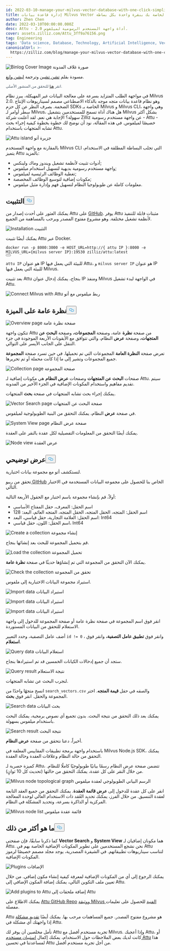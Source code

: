 ```yaml
---
id: 2022-03-10-manage-your-milvus-vector-database-with-one-click-simplicity.md
title: إدارة قاعدة بيانات Milvus Vector الخاصة بك بنقرة واحدة بكل بساطة
author: Zhen Chen
date: 2022-03-10T00:00:00.000Z
desc: Attu - أداة واجهة المستخدم الرسومية لميلفوس 2.0.
cover: assets.zilliz.com/Attu_3ff9a76156.png
tag: Engineering
tags: 'Data science, Database, Technology, Artificial Intelligence, Vector Management'
canonicalUrl: >-
  https://zilliz.com/blog/manage-your-milvus-vector-database-with-one-click-simplicity
---
```

<p>
  
   <span class="img-wrapper"> <img translate="no" src="https://assets.zilliz.com/Attu_3ff9a76156.png" alt="Binlog Cover Image" class="doc-image" id="binlog-cover-image" />
   </span> <span class="img-wrapper"> <span>صورة غلاف المدونة</span> </span></p>
<p>مسودة بقلم <a href="https://github.com/czhen-zilliz">تشن تشين</a> وترجمة <a href="https://github.com/LocoRichard">ليشن وانغ</a>.</p>
<p style="font-size: 12px;color: #4c5a67">انقر <a href="https://zilliz.com/blog/manage-your-milvus-vector-database-with-one-click-simplicity">هنا</a> للتحقق من المنشور الأصلي.</p> 
<p>في مواجهة الطلب المتزايد بسرعة على معالجة البيانات غير المهيكلة، يبرز نظام Milvus 2.0. وهو نظام قاعدة بيانات متجه موجه بالذكاء الاصطناعي مصمم لسيناريوهات الإنتاج الضخمة. بصرف النظر عن كل حزم SDKs الخاصة بـ Milvus و Milvus CLI، وهي واجهة سطر أوامر لـ Milvus، هل هناك أداة تسمح للمستخدمين بتشغيل Milvus بشكل أكثر سهولة؟ الإجابة هي نعم. لقد أعلنت شركة Zilliz عن واجهة مستخدم رسومية - Attu - خصيصًا لميلفوس. في هذه المقالة، نود أن نوضح لك خطوة بخطوة كيفية إجراء بحث تشابه المتجهات باستخدام Attu.</p>
<p>
  
   <span class="img-wrapper"> <img translate="no" src="https://assets.zilliz.com/map_aa1cda30d4.png" alt="Attu island" class="doc-image" id="attu-island" />
   </span> <span class="img-wrapper"> <span>جزيرة أتو</span> </span></p>
<p>بالمقارنة مع واجهة المستخدم Milvus CLI التي تجلب البساطة المطلقة في الاستخدام، يتميز Attu بالمزيد:</p>
<ul>
<li>أدوات تثبيت لأنظمة تشغيل ويندوز وماك ولينكس;</li>
<li>واجهة مستخدم رسومية بديهية لتسهيل استخدام ميلفوس;</li>
<li>تغطية الوظائف الرئيسية لميلفوس;</li>
<li>مكونات إضافية لتوسيع الوظائف المخصصة;</li>
<li>معلومات كاملة عن طوبولوجيا النظام لتسهيل فهم وإدارة مثيل ميلفوس.</li>
</ul>
<h2 id="Installation" class="common-anchor-header">التثبيت<button data-href="#Installation" class="anchor-icon" translate="no">
      <svg translate="no"
        aria-hidden="true"
        focusable="false"
        height="20"
        version="1.1"
        viewBox="0 0 16 16"
        width="16"
      >
        <path
          fill="#0092E4"
          fill-rule="evenodd"
          d="M4 9h1v1H4c-1.5 0-3-1.69-3-3.5S2.55 3 4 3h4c1.45 0 3 1.69 3 3.5 0 1.41-.91 2.72-2 3.25V8.59c.58-.45 1-1.27 1-2.09C10 5.22 8.98 4 8 4H4c-.98 0-2 1.22-2 2.5S3 9 4 9zm9-3h-1v1h1c1 0 2 1.22 2 2.5S13.98 12 13 12H9c-.98 0-2-1.22-2-2.5 0-.83.42-1.64 1-2.09V6.25c-1.09.53-2 1.84-2 3.25C6 11.31 7.55 13 9 13h4c1.45 0 3-1.69 3-3.5S14.5 6 13 6z"
        ></path>
      </svg>
    </button></h2><p>يمكنك العثور على أحدث إصدار من Attu على <a href="https://github.com/zilliztech/attu/releases">GitHub</a>. يوفر Attu مثبتات قابلة للتنفيذ لأنظمة تشغيل مختلفة. وهو مشروع مفتوح المصدر ويرحب بالمساهمة من الجميع.</p>
<p>
  
   <span class="img-wrapper"> <img translate="no" src="https://assets.zilliz.com/installation_bbe62873af.png" alt="Installation" class="doc-image" id="installation" />
   </span> <span class="img-wrapper"> <span>التثبيت</span> </span></p>
<p>يمكنك أيضًا تثبيت Attu عبر Docker.</p>
<pre><code translate="no" class="language-shell">docker run -p <span class="hljs-number">8000</span>:<span class="hljs-number">3000</span> -e <span class="hljs-variable constant_">HOST_URL</span>=<span class="hljs-attr">http</span>:<span class="hljs-comment">//{ attu IP }:8000 -e MILVUS_URL={milvus server IP}:19530 zilliz/attu:latest</span>
<button class="copy-code-btn"></button></code></pre>
<p><code translate="no">attu IP</code> هو عنوان IP للبيئة التي يعمل فيها Attu، و <code translate="no">milvus server IP</code> هو عنوان IP للبيئة التي يعمل فيها Milvus.</p>
<p>بعد تثبيت Attu بنجاح، يمكنك إدخال عنوان IP ومنفذ Milvus في الواجهة لبدء تشغيل Attu.</p>
<p>
  
   <span class="img-wrapper"> <img translate="no" src="https://assets.zilliz.com/connect_1fde46d9d5.png" alt="Connect Milvus with Attu" class="doc-image" id="connect-milvus-with-attu" />
   </span> <span class="img-wrapper"> <span>ربط ميلفوس مع أتو</span> </span></p>
<h2 id="Feature-overview" class="common-anchor-header">نظرة عامة على الميزة<button data-href="#Feature-overview" class="anchor-icon" translate="no">
      <svg translate="no"
        aria-hidden="true"
        focusable="false"
        height="20"
        version="1.1"
        viewBox="0 0 16 16"
        width="16"
      >
        <path
          fill="#0092E4"
          fill-rule="evenodd"
          d="M4 9h1v1H4c-1.5 0-3-1.69-3-3.5S2.55 3 4 3h4c1.45 0 3 1.69 3 3.5 0 1.41-.91 2.72-2 3.25V8.59c.58-.45 1-1.27 1-2.09C10 5.22 8.98 4 8 4H4c-.98 0-2 1.22-2 2.5S3 9 4 9zm9-3h-1v1h1c1 0 2 1.22 2 2.5S13.98 12 13 12H9c-.98 0-2-1.22-2-2.5 0-.83.42-1.64 1-2.09V6.25c-1.09.53-2 1.84-2 3.25C6 11.31 7.55 13 9 13h4c1.45 0 3-1.69 3-3.5S14.5 6 13 6z"
        ></path>
      </svg>
    </button></h2><p>
  
   <span class="img-wrapper"> <img translate="no" src="https://assets.zilliz.com/overview_591e230514.png" alt="Overview page" class="doc-image" id="overview-page" />
   </span> <span class="img-wrapper"> <span>صفحة نظرة عامة</span> </span></p>
<p>تتكون واجهة Attu من صفحة <strong>نظرة</strong> عامة، وصفحة <strong>المجموعات،</strong> وصفحة <strong>البحث عن المتجهات،</strong> وصفحة <strong>عرض</strong> النظام، والتي تتوافق مع الأيقونات الأربعة الموجودة في جزء التنقل على الجانب الأيسر على التوالي.</p>
<p>تعرض صفحة <strong>النظرة العامة</strong> المجموعات التي تم تحميلها. في حين تسرد صفحة <strong>المجموعة</strong> جميع المجموعات وتشير إلى ما إذا كانت محملة أو تم تحريرها.</p>
<p>
  
   <span class="img-wrapper"> <img translate="no" src="https://assets.zilliz.com/collection_42656fe308.png" alt="Collection page" class="doc-image" id="collection-page" />
   </span> <span class="img-wrapper"> <span>صفحة المجموعة</span> </span></p>
<p>صفحات <strong>البحث عن المتجهات</strong> وصفحات <strong>عرض النظام</strong> هي مكونات إضافية لـ Attu. سيتم تقديم مفاهيم واستخدام المكونات الإضافية في الجزء الأخير من المدونة.</p>
<p>يمكنك إجراء بحث تشابه المتجهات في صفحة <strong>بحث</strong> المتجهات.</p>
<p>
  
   <span class="img-wrapper"> <img translate="no" src="https://assets.zilliz.com/vector_search_be7365687c.png" alt="Vector Search page" class="doc-image" id="vector-search-page" />
   </span> <span class="img-wrapper"> <span>صفحة البحث عن المتجهات</span> </span></p>
<p>في صفحة <strong>عرض</strong> النظام، يمكنك التحقق من البنية الطوبولوجية لميلفوس.</p>
<p>
  
   <span class="img-wrapper"> <img translate="no" src="https://assets.zilliz.com/system_view_e1df15023d.png" alt="System View page" class="doc-image" id="system-view-page" />
   </span> <span class="img-wrapper"> <span>صفحة عرض النظام</span> </span></p>
<p>يمكنك أيضًا التحقق من المعلومات التفصيلية لكل عقدة بالنقر على العقدة.</p>
<p>
  
   <span class="img-wrapper"> <img translate="no" src="https://assets.zilliz.com/node_view_5bbc25f9b2.png" alt="Node view" class="doc-image" id="node-view" />
   </span> <span class="img-wrapper"> <span>عرض العقدة</span> </span></p>
<h2 id="Demonstration" class="common-anchor-header">عرض توضيحي<button data-href="#Demonstration" class="anchor-icon" translate="no">
      <svg translate="no"
        aria-hidden="true"
        focusable="false"
        height="20"
        version="1.1"
        viewBox="0 0 16 16"
        width="16"
      >
        <path
          fill="#0092E4"
          fill-rule="evenodd"
          d="M4 9h1v1H4c-1.5 0-3-1.69-3-3.5S2.55 3 4 3h4c1.45 0 3 1.69 3 3.5 0 1.41-.91 2.72-2 3.25V8.59c.58-.45 1-1.27 1-2.09C10 5.22 8.98 4 8 4H4c-.98 0-2 1.22-2 2.5S3 9 4 9zm9-3h-1v1h1c1 0 2 1.22 2 2.5S13.98 12 13 12H9c-.98 0-2-1.22-2-2.5 0-.83.42-1.64 1-2.09V6.25c-1.09.53-2 1.84-2 3.25C6 11.31 7.55 13 9 13h4c1.45 0 3-1.69 3-3.5S14.5 6 13 6z"
        ></path>
      </svg>
    </button></h2><p>لنستكشف أتو مع مجموعة بيانات اختبارية.</p>
<p>تحقق من <a href="https://github.com/zilliztech/attu/tree/main/examples">ريبو GitHub</a> الخاص بنا للحصول على مجموعة البيانات المستخدمة في الاختبار التالي.</p>
<p>أولاً، قم بإنشاء مجموعة باسم اختبار مع الحقول الأربعة التالية:</p>
<ul>
<li>اسم الحقل: المعرف، حقل المفتاح الأساسي</li>
<li>اسم الحقل: المتجه، الحقل المتجه، الحقل المتجه، المتجه العائم، البعد: 128</li>
<li>اسم الحقل: العلامة التجارية، حقل قياسي، البعد: Int64</li>
<li>اسم الحقل: اللون، حقل قياسي، Int64</li>
</ul>
<p>
  
   <span class="img-wrapper"> <img translate="no" src="https://assets.zilliz.com/create_collection_95dfa15354.png" alt="Create a collection" class="doc-image" id="create-a-collection" />
   </span> <span class="img-wrapper"> <span>إنشاء مجموعة</span> </span></p>
<p>قم بتحميل المجموعة للبحث بعد إنشائها بنجاح.</p>
<p>
  
   <span class="img-wrapper"> <img translate="no" src="https://assets.zilliz.com/load_collection_fec39171df.png" alt="Load the collection" class="doc-image" id="load-the-collection" />
   </span> <span class="img-wrapper"> <span>تحميل المجموعة</span> </span></p>
<p>يمكنك الآن التحقق من المجموعة التي تم إنشاؤها حديثًا في صفحة <strong>نظرة عامة</strong>.</p>
<p>
  
   <span class="img-wrapper"> <img translate="no" src="https://assets.zilliz.com/check_collection_163b05477e.png" alt="Check the collection" class="doc-image" id="check-the-collection" />
   </span> <span class="img-wrapper"> <span>تحقق من المجموعة</span> </span></p>
<p>استيراد مجموعة البيانات الاختبارية إلى ملفوس.</p>
<p>
  
   <span class="img-wrapper"> <img translate="no" src="https://assets.zilliz.com/import_data_1_f73d71be85.png" alt="Import data" class="doc-image" id="import-data" />
   </span> <span class="img-wrapper"> <span>استيراد البيانات</span> </span></p>
<p>
  
   <span class="img-wrapper"> <img translate="no" src="https://assets.zilliz.com/import_data_2_4b3c3c3c25.png" alt="Import data" class="doc-image" id="import-data" />
   </span> <span class="img-wrapper"> <span>استيراد البيانات</span> </span></p>
<p>
  
   <span class="img-wrapper"> <img translate="no" src="https://assets.zilliz.com/import_data_3_0def4e8550.png" alt="Import data" class="doc-image" id="import-data" />
   </span> <span class="img-wrapper"> <span>استيراد البيانات</span> </span></p>
<p>انقر فوق اسم المجموعة في صفحة نظرة عامة أو صفحة المجموعة للدخول إلى واجهة الاستعلام للتحقق من البيانات المستوردة.</p>
<p>أضف عامل التصفية، وحدد التعبير <code translate="no">id != 0</code> ، وانقر فوق <strong>تطبيق عامل التصفية،</strong> وانقر فوق <strong>استعلام</strong>.</p>
<p>
  
   <span class="img-wrapper"> <img translate="no" src="https://assets.zilliz.com/query_data_24d9f71ccc.png" alt="Query data" class="doc-image" id="query-data" />
   </span> <span class="img-wrapper"> <span>استعلام البيانات</span> </span></p>
<p>ستجد أن جميع إدخالات الكيانات الخمسين قد تم استيرادها بنجاح.</p>
<p>
  
   <span class="img-wrapper"> <img translate="no" src="https://assets.zilliz.com/query_result_bcbbd17084.png" alt="Query result" class="doc-image" id="query-result" />
   </span> <span class="img-wrapper"> <span>نتيجة الاستعلام</span> </span></p>
<p>لنجرب البحث عن تشابه المتجهات.</p>
<p>انسخ متجهًا واحدًا من <code translate="no">search_vectors.csv</code> والصقه في حقل <strong>قيمة المتجه</strong>. اختر المجموعة والحقل. انقر فوق <strong>بحث</strong>.</p>
<p>
  
   <span class="img-wrapper"> <img translate="no" src="https://assets.zilliz.com/search_data_5af3a1db53.png" alt="Search data" class="doc-image" id="search-data" />
   </span> <span class="img-wrapper"> <span>بحث البيانات</span> </span></p>
<p>يمكنك بعد ذلك التحقق من نتيجة البحث. بدون تجميع أي نصوص برمجية، يمكنك البحث باستخدام ميلفوس بسهولة.</p>
<p>
  
   <span class="img-wrapper"> <img translate="no" src="https://assets.zilliz.com/search_result_961886efab.png" alt="Search result" class="doc-image" id="search-result" />
   </span> <span class="img-wrapper"> <span>نتيجة البحث</span> </span></p>
<p>أخيراً، دعنا نتحقق من صفحة <strong>عرض النظام</strong>.</p>
<p>باستخدام واجهة برمجة تطبيقات المقاييس المغلفة في Milvus Node.js SDK، يمكنك التحقق من حالة النظام وعلاقات العقدة وحالة العقدة.</p>
<p>كميزة حصرية لـ Attu، تتضمن صفحة عرض النظام رسمًا بيانيًا طوبولوجيًا كاملًا للنظام. من خلال النقر على كل عقدة، يمكنك التحقق من حالتها (تحديث كل 10 ثوانٍ).</p>
<p>
  
   <span class="img-wrapper"> <img translate="no" src="https://assets.zilliz.com/topological_graph_d0c5c17586.png" alt="Milvus node topological graph" class="doc-image" id="milvus-node-topological-graph" />
   </span> <span class="img-wrapper"> <span>الرسم البياني الطوبولوجي لعقدة ميلفوس</span> </span></p>
<p>انقر على كل عقدة للدخول إلى <strong>عرض قائمة العقدة</strong>. يمكنك التحقق من جميع العقد التابعة لعقدة التنسيق. من خلال الفرز، يمكنك تحديد العُقد ذات الاستخدام العالي لوحدة المعالجة المركزية أو الذاكرة بسرعة، وتحديد المشكلة في النظام.</p>
<p>
  
   <span class="img-wrapper"> <img translate="no" src="https://assets.zilliz.com/node_list_64fc610a8d.png" alt="Milvus node list" class="doc-image" id="milvus-node-list" />
   </span> <span class="img-wrapper"> <span>قائمة عقدة ميلفوس</span> </span></p>
<h2 id="Whats-more" class="common-anchor-header">ما هو أكثر من ذلك<button data-href="#Whats-more" class="anchor-icon" translate="no">
      <svg translate="no"
        aria-hidden="true"
        focusable="false"
        height="20"
        version="1.1"
        viewBox="0 0 16 16"
        width="16"
      >
        <path
          fill="#0092E4"
          fill-rule="evenodd"
          d="M4 9h1v1H4c-1.5 0-3-1.69-3-3.5S2.55 3 4 3h4c1.45 0 3 1.69 3 3.5 0 1.41-.91 2.72-2 3.25V8.59c.58-.45 1-1.27 1-2.09C10 5.22 8.98 4 8 4H4c-.98 0-2 1.22-2 2.5S3 9 4 9zm9-3h-1v1h1c1 0 2 1.22 2 2.5S13.98 12 13 12H9c-.98 0-2-1.22-2-2.5 0-.83.42-1.64 1-2.09V6.25c-1.09.53-2 1.84-2 3.25C6 11.31 7.55 13 9 13h4c1.45 0 3-1.69 3-3.5S14.5 6 13 6z"
        ></path>
      </svg>
    </button></h2><p>كما ذكرنا سابقًا، فإن صفحتي <strong>Vector Search</strong> و <strong>System View</strong> هما مكونان إضافيان لـ Attu. نحن نشجع المستخدمين على تطوير المكونات الإضافية الخاصة بهم في Attu لتناسب سيناريوهات تطبيقاتهم. في الشيفرة المصدرية، يوجد مجلد مصمم خصيصًا لرموز المكونات الإضافية.</p>
<p>
  
   <span class="img-wrapper"> <img translate="no" src="https://assets.zilliz.com/plugins_a2d98e4e5b.png" alt="Plugins" class="doc-image" id="plugins" />
   </span> <span class="img-wrapper"> <span>الإضافات</span> </span></p>
<p>يمكنك الرجوع إلى أي من المكونات الإضافية لمعرفة كيفية إنشاء مكون إضافي. من خلال تعيين ملف التكوين التالي، يمكنك إضافة المكون الإضافي إلى Attu.</p>
<p>
  
   <span class="img-wrapper"> <img translate="no" src="https://assets.zilliz.com/add_plugins_e3ef53cc0d.png" alt="Add plugins to Attu" class="doc-image" id="add-plugins-to-attu" />
   </span> <span class="img-wrapper"> <span>إضافة ملحقات إلى Attu</span> </span></p>
<p>يمكنك الاطلاع على <a href="https://github.com/zilliztech/attu/tree/main/doc">Attu GitHub Repo</a> <a href="https://milvus.io/docs/v2.0.x/attu.md">ووثيقة Milvus الفنية</a> للحصول على تعليمات مفصلة.</p>
<p>Attu هو مشروع مفتوح المصدر. جميع المساهمات مرحب بها. يمكنك أيضًا <a href="https://github.com/zilliztech/attu/issues">تقديم مشكلة</a> إذا واجهتك أي مشكلة في Attu.</p>
<p>نأمل مخلصين أن يوفر لك Attu تجربة مستخدم أفضل مع Milvus. وإذا أعجبك Attu، أو كانت لديك بعض الملاحظات حول الاستخدام، يمكنك إكمال <a href="https://wenjuan.feishu.cn/m/cfm?t=suw4QnODU1ui-ok7r">استبيان مستخدم Attu</a> هذا لمساعدتنا في تحسين Attu من أجل تجربة مستخدم أفضل.</p>
